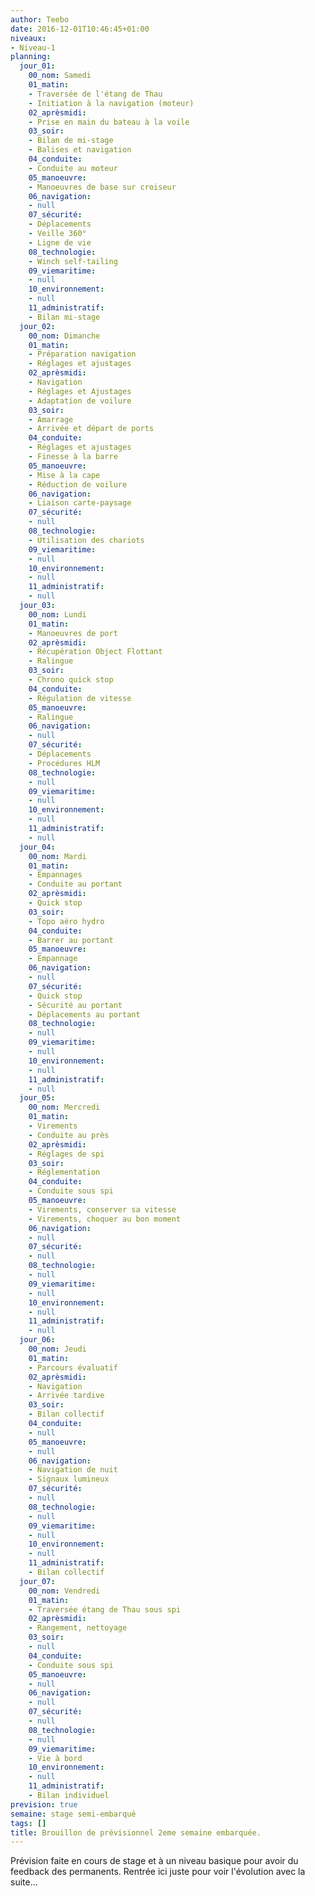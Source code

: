 ```yaml
---
author: Teebo
date: 2016-12-01T10:46:45+01:00
niveaux:
- Niveau-1
planning:
  jour_01:
    00_nom: Samedi
    01_matin:
    - Traversée de l'étang de Thau
    - Initiation à la navigation (moteur)
    02_aprèsmidi:
    - Prise en main du bateau à la voile
    03_soir:
    - Bilan de mi-stage
    - Balises et navigation
    04_conduite:
    - Conduite au moteur
    05_manoeuvre:
    - Manoeuvres de base sur croiseur
    06_navigation:
    - null
    07_sécurité:
    - Déplacements
    - Veille 360°
    - Ligne de vie
    08_technologie:
    - Winch self-tailing
    09_viemaritime:
    - null
    10_environnement:
    - null
    11_administratif:
    - Bilan mi-stage
  jour_02:
    00_nom: Dimanche
    01_matin:
    - Préparation navigation
    - Réglages et ajustages
    02_aprèsmidi:
    - Navigation
    - Réglages et Ajustages
    - Adaptation de voilure
    03_soir:
    - Amarrage
    - Arrivée et départ de ports
    04_conduite:
    - Réglages et ajustages
    - Finesse à la barre
    05_manoeuvre:
    - Mise à la cape
    - Réduction de voilure
    06_navigation:
    - Liaison carte-paysage
    07_sécurité:
    - null
    08_technologie:
    - Utilisation des chariots
    09_viemaritime:
    - null
    10_environnement:
    - null
    11_administratif:
    - null
  jour_03:
    00_nom: Lundi
    01_matin:
    - Manoeuvres de port
    02_aprèsmidi:
    - Récupération Object Flottant
    - Ralingue
    03_soir:
    - Chrono quick stop
    04_conduite:
    - Régulation de vitesse
    05_manoeuvre:
    - Ralingue
    06_navigation:
    - null
    07_sécurité:
    - Déplacements
    - Procédures HLM
    08_technologie:
    - null
    09_viemaritime:
    - null
    10_environnement:
    - null
    11_administratif:
    - null
  jour_04:
    00_nom: Mardi
    01_matin:
    - Empannages
    - Conduite au portant
    02_aprèsmidi:
    - Quick stop
    03_soir:
    - Topo aéro hydro
    04_conduite:
    - Barrer au portant
    05_manoeuvre:
    - Empannage
    06_navigation:
    - null
    07_sécurité:
    - Quick stop
    - Sécurité au portant
    - Déplacements au portant
    08_technologie:
    - null
    09_viemaritime:
    - null
    10_environnement:
    - null
    11_administratif:
    - null
  jour_05:
    00_nom: Mercredi
    01_matin:
    - Virements
    - Conduite au près
    02_aprèsmidi:
    - Réglages de spi
    03_soir:
    - Réglementation
    04_conduite:
    - Conduite sous spi
    05_manoeuvre:
    - Virements, conserver sa vitesse
    - Virements, choquer au bon moment
    06_navigation:
    - null
    07_sécurité:
    - null
    08_technologie:
    - null
    09_viemaritime:
    - null
    10_environnement:
    - null
    11_administratif:
    - null
  jour_06:
    00_nom: Jeudi
    01_matin:
    - Parcours évaluatif
    02_aprèsmidi:
    - Navigation
    - Arrivée tardive
    03_soir:
    - Bilan collectif
    04_conduite:
    - null
    05_manoeuvre:
    - null
    06_navigation:
    - Navigation de nuit
    - Signaux lumineux
    07_sécurité:
    - null
    08_technologie:
    - null
    09_viemaritime:
    - null
    10_environnement:
    - null
    11_administratif:
    - Bilan collectif
  jour_07:
    00_nom: Vendredi
    01_matin:
    - Traversée étang de Thau sous spi
    02_aprèsmidi:
    - Rangement, nettoyage
    03_soir:
    - null
    04_conduite:
    - Conduite sous spi
    05_manoeuvre:
    - null
    06_navigation:
    - null
    07_sécurité:
    - null
    08_technologie:
    - null
    09_viemaritime:
    - Vie à bord
    10_environnement:
    - null
    11_administratif:
    - Bilan individuel
prevision: true
semaine: stage semi-embarqué
tags: []
title: Brouillon de prévisionnel 2eme semaine embarquée.
---
```

Prévision faite en cours de stage et à un niveau basique pour avoir du feedback des permanents. Rentrée ici juste pour voir l'évolution avec la suite...
